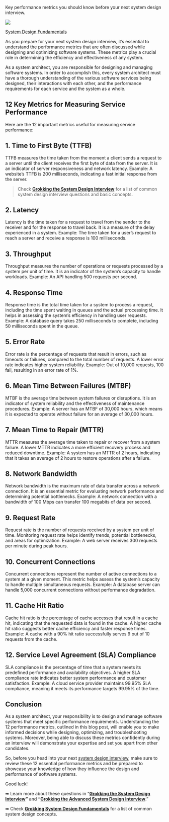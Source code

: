 
Key performance metrics you should know before your next system design interview.

![](https://miro.medium.com/v2/resize:fit:700/1*sPQqy28jjc8tS7ZZunS1Gg.png)

[System Design Fundamentals](https://www.designgurus.io/course/grokking-system-design-fundamentals)

As you prepare for your next system design interview, it’s essential to understand the performance metrics that are often discussed while designing and optimizing software systems. These metrics play a crucial role in determining the efficiency and effectiveness of any system.

As a system architect, you are responsible for designing and managing software systems. In order to accomplish this, every system architect must have a thorough understanding of the various software services being designed, their interactions with each other, and the performance requirements for each service and the system as a whole.

## 12 Key Metrics for Measuring Service Performance

Here are the 12 important metrics useful for measuring service performance:

## **1\. Time to First Byte (TTFB)**

TTFB measures the time taken from the moment a client sends a request to a server until the client receives the first byte of data from the server. It is an indicator of server responsiveness and network latency. Example: A website’s TTFB is 200 milliseconds, indicating a fast initial response from the server.

> Check [**Grokking the System Design Interview**](https://www.designgurus.io/course/grokking-the-system-design-interview) for a list of common system design interview questions and basic concepts.

## **2\. Latency**

Latency is the time taken for a request to travel from the sender to the receiver and for the response to travel back. It is a measure of the delay experienced in a system. Example: The time taken for a user’s request to reach a server and receive a response is 100 milliseconds.

## **3\. Throughput**

Throughput measures the number of operations or requests processed by a system per unit of time. It is an indicator of the system’s capacity to handle workloads. Example: An API handling 500 requests per second.

## **4\. Response Time**

Response time is the total time taken for a system to process a request, including the time spent waiting in queues and the actual processing time. It helps in assessing the system’s efficiency in handling user requests. Example: A database query takes 250 milliseconds to complete, including 50 milliseconds spent in the queue.

## **5\. Error Rate**

Error rate is the percentage of requests that result in errors, such as timeouts or failures, compared to the total number of requests. A lower error rate indicates higher system reliability. Example: Out of 10,000 requests, 100 fail, resulting in an error rate of 1%.

## 6\. Mean Time Between Failures (MTBF)

MTBF is the average time between system failures or disruptions. It is an indicator of system reliability and the effectiveness of maintenance procedures. Example: A server has an MTBF of 30,000 hours, which means it is expected to operate without failure for an average of 30,000 hours.

## 7\. Mean Time to Repair (MTTR)

MTTR measures the average time taken to repair or recover from a system failure. A lower MTTR indicates a more efficient recovery process and reduced downtime. Example: A system has an MTTR of 2 hours, indicating that it takes an average of 2 hours to restore operations after a failure.

## 8\. Network Bandwidth

Network bandwidth is the maximum rate of data transfer across a network connection. It is an essential metric for evaluating network performance and determining potential bottlenecks. Example: A network connection with a bandwidth of 100 Mbps can transfer 100 megabits of data per second.

## 9\. Request Rate

Request rate is the number of requests received by a system per unit of time. Monitoring request rate helps identify trends, potential bottlenecks, and areas for optimization. Example: A web server receives 300 requests per minute during peak hours.

## 10\. Concurrent Connections

Concurrent connections represent the number of active connections to a system at a given moment. This metric helps assess the system’s capacity to handle multiple simultaneous requests. Example: A database server can handle 5,000 concurrent connections without performance degradation.

## 11\. Cache Hit Ratio

Cache hit ratio is the percentage of cache accesses that result in a cache hit, indicating that the requested data is found in the cache. A higher cache hit ratio suggests better cache efficiency and faster response times. Example: A cache with a 90% hit ratio successfully serves 9 out of 10 requests from the cache.

## 12\. Service Level Agreement (SLA) Compliance

SLA compliance is the percentage of time that a system meets its predefined performance and availability objectives. A higher SLA compliance rate indicates better system performance and customer satisfaction. Example: A cloud service provider maintains 99.95% SLA compliance, meaning it meets its performance targets 99.95% of the time.

## Conclusion

As a system architect, your responsibility is to design and manage software systems that meet specific performance requirements. Understanding the 12 performance metrics, outlined in this blog post, will enable you to make informed decisions while designing, optimizing, and troubleshooting systems. Moreover, being able to discuss these metrics confidently during an interview will demonstrate your expertise and set you apart from other candidates.

So, before you head into your next [system design interview](https://www.designgurus.io/course/grokking-the-system-design-interview), make sure to review these 12 essential performance metrics and be prepared to showcase your knowledge of how they influence the design and performance of software systems.

Good luck!

➡ Learn more about these questions in “[**Grokking the System Design Interview**](https://www.designgurus.io/course/grokking-the-system-design-interview)**”** and **“**[**Grokking the Advanced System Design Interview**](https://www.designgurus.io/course/grokking-the-advanced-system-design-interview).”

➡ Check [**Grokking System Design Fundamentals**](https://www.designgurus.io/course/grokking-system-design-fundamentals) for a list of common system design concepts.